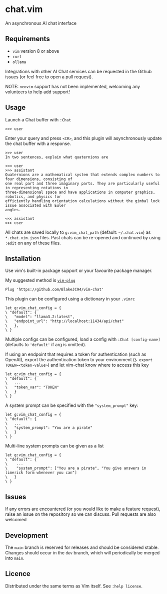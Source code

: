 # chat.vim
An asynchronous AI chat interface

## Requirements
- `vim` version 8 or above
- `curl`
- `ollama`

Integrations with other AI Chat services can be requested in the Github issues (or feel free to
open a pull request).

NOTE: `neovim` support has not been implemented, welcoming any volunteers to help add support!

## Usage

Launch a Chat buffer with `:Chat`
```
>>> user

```

Enter your query and press `<CR>`, and this plugin will asynchronously update the chat buffer with
a response.

```
>>> user
In two sentences, explain what quaternions are

<<< user
>>> assistant
Quaternions are a mathematical system that extends complex numbers to four dimensions, consisting of
one real part and three imaginary parts. They are particularly useful in representing rotations in
three-dimensional space and have applications in computer graphics, robotics, and physics for
efficiently handling orientation calculations without the gimbal lock issue associated with Euler
angles.

<<< assistant
>>> user

```

All chats are saved locally to `g:vim_chat_path` (default: `~/.chat.vim`) as `*.chat.vim.json`
files. Past chats can be re-opened and continued by using `:edit` on any of these files.


## Installation
Use vim's built-in package support or your favourite package manager.

My suggested method is [`vim-plug`](https://github.com/junegunn/vim-plug)
```
Plug 'https://github.com/BlakeJC94/vim-chat'
```

This plugin can be configured using a dictionary in your `.vimrc`
```
let g:vim_chat_config = {
\ "default": {
\   "model": "llama3.2:latest",
\   "endpoint_url": "http://localhost:11434/api/chat"
\   },
\ }
```
Multiple configs can be configured, load a config with `:Chat [config-name]` (defaults to
`'default'` if arg is omitted).

If using an endpoint that requires a token for authentication (such as OpenAI), export the
authentication token to your environment (`$ export TOKEN=<token-value>`) and let vim-chat know
where to access this key
```
let g:vim_chat_config = {
\ "default": {
\   ...
\   "token_var": "TOKEN"
\   }
\ }
```

A system prompt can be specified with the `"system_prompt"` key:
```
let g:vim_chat_config = {
\ "default": {
\   ...
\   "system_prompt": "You are a pirate"
\   }
\ }
```
Multi-line system prompts can be given as a list
```
let g:vim_chat_config = {
\ "default": {
\    ...
\    "system_prompt": ["You are a pirate", "You give answers in limerick form whenever you can"]
\   }
\ }
```

## Issues
If any errors are encountered (or you would like to make a feature request), raise an issue on the
repository so we can discuss. Pull requests are also welcomed

## Development
The `main` branch is reserved for releases and should be considered stable. Changes should occur in
the `dev` branch, which will periodically be merged into `main`.

## Licence
Distributed under the same terms as Vim itself. See `:help license`.
